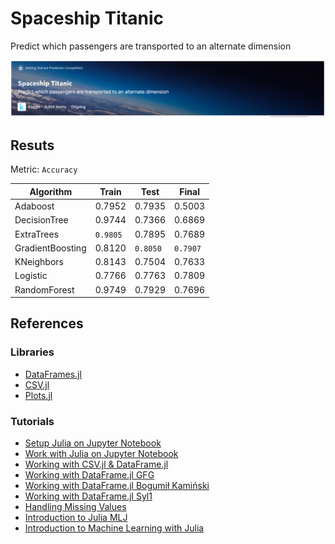 # Spaceship Titanic
Predict which passengers are transported to an alternate dimension

![](./Spaceship%20Titanic.png)

## Resuts
Metric: `Accuracy`

| Algorithm | Train | Test | Final |
| --- | --- | --- | --- |
| Adaboost | 0.7952 | 0.7935 | 0.5003 |
| DecisionTree | 0.9744 | 0.7366 | 0.6869 |
| ExtraTrees | `0.9805` | 0.7895 | 0.7689 |
| GradientBoosting | 0.8120 | `0.8050` | `0.7907` |
| KNeighbors | 0.8143 | 0.7504 | 0.7633 |
| Logistic | 0.7766 | 0.7763 | 0.7809 |
| RandomForest | 0.9749 | 0.7929 | 0.7696 |


## References
### Libraries
- [DataFrames.jl](https://dataframes.juliadata.org/stable/)
- [CSV.jl](https://csv.juliadata.org/stable/)
- [Plots.jl](https://docs.juliaplots.org/latest/)

### Tutorials
- [Setup Julia on Jupyter Notebook](https://www.kdnuggets.com/2022/11/setup-julia-jupyter-notebook.html)
- [Work with Julia on Jupyter Notebook](https://www.geeksforgeeks.org/how-to-work-with-julia-on-jupyter-notebook/)
- [Working with CSV.jl & DataFrame.jl](https://towardsdatascience.com/read-csv-to-data-frame-in-julia-programming-lang-77f3d0081c14)
- [Working with DataFrame.jl GFG](https://www.geeksforgeeks.org/working-with-dataframes-in-julia/)
- [Working with DataFrame.jl Bogumił Kamiński](https://github.com/bkamins/Julia-DataFrames-Tutorial)
- [Working with DataFrame.jl Syl1](https://syl1.gitbook.io/julia-language-a-concise-tutorial/useful-packages/dataframes)
- [Handling Missing Values](https://hongtaoh.com/en/2021/07/15/julia-replace-missing/)
- [Introduction to Julia MLJ](https://medium.com/analytics-vidhya/introduction-to-julia-mlj-96a806815cb2)
- [Introduction to Machine Learning with Julia](https://jfcal.medium.com/introduction-to-machine-learning-with-julia-41da6e7b6ac9)
